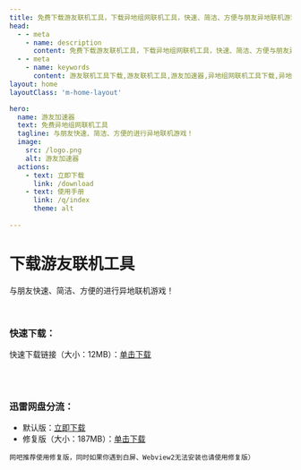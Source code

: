 ```yaml
---
title: 免费下载游友联机工具，下载异地组网联机工具，快速、简洁、方便与朋友异地联机游戏！
head:
  - - meta
    - name: description
      content: 免费下载游友联机工具，下载异地组网联机工具，快速、简洁、方便与朋友异地联机游戏！
  - - meta
    - name: keywords
      content: 游友联机工具下载,游友联机工具,游友加速器,异地组网联机工具下载,异地联机工具,异地联机游戏
layout: home
layoutClass: 'm-home-layout'

hero:
  name: 游友加速器
  text: 免费异地组网联机工具
  tagline: 与朋友快速、简洁、方便的进行异地联机游戏！
  image:
    src: /logo.png
    alt: 游友加速器
  actions:
    - text: 立即下载
      link: /download
    - text: 使用手册
      link: /q/index
      theme: alt
      
---
```


# 下载游友联机工具
与朋友快速、简洁、方便的进行异地联机游戏！<Badge type="tip" text="Ver 1.1.4 Beta" />

<br/>

### 快速下载：

 快速下载链接（大小：12MB）：[单击下载](https://res.katomegumi.net/%E6%B8%B8%E5%8F%8B%E5%8A%A0%E9%80%9F%E5%99%A8Beta_1.1.4_x64-setup.exe)


<br/>
<br/>

### 迅雷网盘分流：

- 默认版：[立即下载](https://pan.xunlei.com/s/VNtgAtEK0JcBLu9ZVH5S6JHQA1?pwd=2erb)
- 修复版（大小：187MB）：[单击下载](https://pan.xunlei.com/s/VNtgAtEK0JcBLu9ZVH5S6JHQA1?pwd=2erb&path=%2F%E5%8A%A0%E9%80%9F%E5%99%A8%2F%E4%BF%AE%E5%A4%8D%E5%A5%94%E6%BA%83%E7%89%88)

`网吧推荐使用修复版，同时如果你遇到白屏、Webview2无法安装也请使用修复版）`
